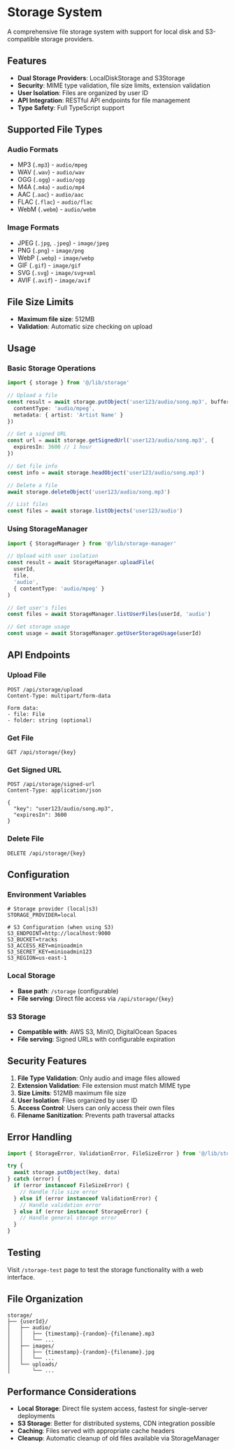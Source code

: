 # Storage System

A comprehensive file storage system with support for local disk and S3-compatible storage providers.

## Features

- **Dual Storage Providers**: LocalDiskStorage and S3Storage
- **Security**: MIME type validation, file size limits, extension validation
- **User Isolation**: Files are organized by user ID
- **API Integration**: RESTful API endpoints for file management
- **Type Safety**: Full TypeScript support

## Supported File Types

### Audio Formats
- MP3 (`.mp3`) - `audio/mpeg`
- WAV (`.wav`) - `audio/wav`
- OGG (`.ogg`) - `audio/ogg`
- M4A (`.m4a`) - `audio/mp4`
- AAC (`.aac`) - `audio/aac`
- FLAC (`.flac`) - `audio/flac`
- WebM (`.webm`) - `audio/webm`

### Image Formats
- JPEG (`.jpg`, `.jpeg`) - `image/jpeg`
- PNG (`.png`) - `image/png`
- WebP (`.webp`) - `image/webp`
- GIF (`.gif`) - `image/gif`
- SVG (`.svg`) - `image/svg+xml`
- AVIF (`.avif`) - `image/avif`

## File Size Limits

- **Maximum file size**: 512MB
- **Validation**: Automatic size checking on upload

## Usage

### Basic Storage Operations

```typescript
import { storage } from '@/lib/storage'

// Upload a file
const result = await storage.putObject('user123/audio/song.mp3', buffer, {
  contentType: 'audio/mpeg',
  metadata: { artist: 'Artist Name' }
})

// Get a signed URL
const url = await storage.getSignedUrl('user123/audio/song.mp3', {
  expiresIn: 3600 // 1 hour
})

// Get file info
const info = await storage.headObject('user123/audio/song.mp3')

// Delete a file
await storage.deleteObject('user123/audio/song.mp3')

// List files
const files = await storage.listObjects('user123/audio')
```

### Using StorageManager

```typescript
import { StorageManager } from '@/lib/storage-manager'

// Upload with user isolation
const result = await StorageManager.uploadFile(
  userId,
  file,
  'audio',
  { contentType: 'audio/mpeg' }
)

// Get user's files
const files = await StorageManager.listUserFiles(userId, 'audio')

// Get storage usage
const usage = await StorageManager.getUserStorageUsage(userId)
```

## API Endpoints

### Upload File
```
POST /api/storage/upload
Content-Type: multipart/form-data

Form data:
- file: File
- folder: string (optional)
```

### Get File
```
GET /api/storage/{key}
```

### Get Signed URL
```
POST /api/storage/signed-url
Content-Type: application/json

{
  "key": "user123/audio/song.mp3",
  "expiresIn": 3600
}
```

### Delete File
```
DELETE /api/storage/{key}
```

## Configuration

### Environment Variables

```env
# Storage provider (local|s3)
STORAGE_PROVIDER=local

# S3 Configuration (when using S3)
S3_ENDPOINT=http://localhost:9000
S3_BUCKET=tracks
S3_ACCESS_KEY=minioadmin
S3_SECRET_KEY=minioadmin123
S3_REGION=us-east-1
```

### Local Storage
- **Base path**: `/storage` (configurable)
- **File serving**: Direct file access via `/api/storage/{key}`

### S3 Storage
- **Compatible with**: AWS S3, MinIO, DigitalOcean Spaces
- **File serving**: Signed URLs with configurable expiration

## Security Features

1. **File Type Validation**: Only audio and image files allowed
2. **Extension Validation**: File extension must match MIME type
3. **Size Limits**: 512MB maximum file size
4. **User Isolation**: Files organized by user ID
5. **Access Control**: Users can only access their own files
6. **Filename Sanitization**: Prevents path traversal attacks

## Error Handling

```typescript
import { StorageError, ValidationError, FileSizeError } from '@/lib/storage/types'

try {
  await storage.putObject(key, data)
} catch (error) {
  if (error instanceof FileSizeError) {
    // Handle file size error
  } else if (error instanceof ValidationError) {
    // Handle validation error
  } else if (error instanceof StorageError) {
    // Handle general storage error
  }
}
```

## Testing

Visit `/storage-test` page to test the storage functionality with a web interface.

## File Organization

```
storage/
├── {userId}/
│   ├── audio/
│   │   ├── {timestamp}-{random}-{filename}.mp3
│   │   └── ...
│   ├── images/
│   │   ├── {timestamp}-{random}-{filename}.jpg
│   │   └── ...
│   └── uploads/
│       └── ...
```

## Performance Considerations

- **Local Storage**: Direct file system access, fastest for single-server deployments
- **S3 Storage**: Better for distributed systems, CDN integration possible
- **Caching**: Files served with appropriate cache headers
- **Cleanup**: Automatic cleanup of old files available via StorageManager
